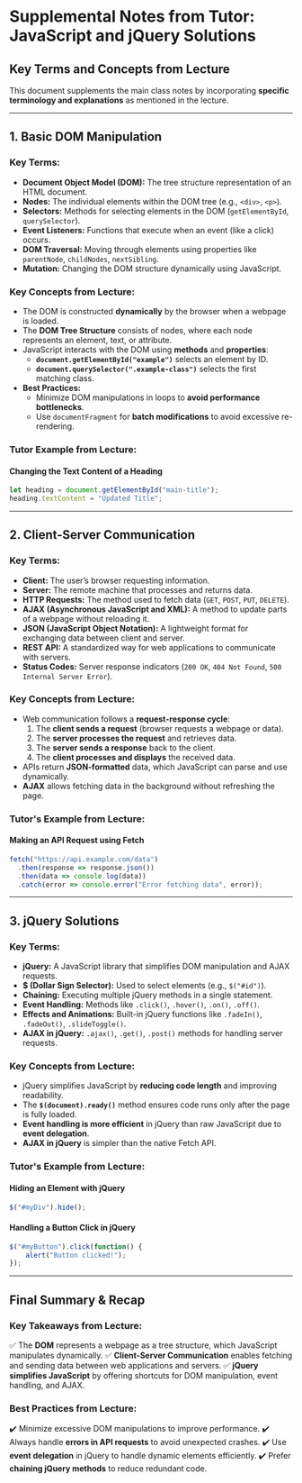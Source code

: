 # Supplemental Notes from Tutor: JavaScript and jQuery Solutions

## **Key Terms and Concepts from Lecture**

This document supplements the main class notes by incorporating **specific terminology and explanations** as mentioned in the lecture.

---

## **1. Basic DOM Manipulation**

### **Key Terms:**
- **Document Object Model (DOM):** The tree structure representation of an HTML document.
- **Nodes:** The individual elements within the DOM tree (e.g., `<div>`, `<p>`).
- **Selectors:** Methods for selecting elements in the DOM (`getElementById`, `querySelector`).
- **Event Listeners:** Functions that execute when an event (like a click) occurs.
- **DOM Traversal:** Moving through elements using properties like `parentNode`, `childNodes`, `nextSibling`.
- **Mutation:** Changing the DOM structure dynamically using JavaScript.

### **Key Concepts from Lecture:**
- The DOM is constructed **dynamically** by the browser when a webpage is loaded.
- The **DOM Tree Structure** consists of nodes, where each node represents an element, text, or attribute.
- JavaScript interacts with the DOM using **methods** and **properties**:
  - **`document.getElementById("example")`** selects an element by ID.
  - **`document.querySelector(".example-class")`** selects the first matching class.
- **Best Practices:**
  - Minimize DOM manipulations in loops to **avoid performance bottlenecks**.
  - Use `documentFragment` for **batch modifications** to avoid excessive re-rendering.
  
### **Tutor Example from Lecture:**
#### **Changing the Text Content of a Heading**
```javascript
let heading = document.getElementById("main-title");
heading.textContent = "Updated Title";
```
---

## **2. Client-Server Communication**

### **Key Terms:**
- **Client:** The user’s browser requesting information.
- **Server:** The remote machine that processes and returns data.
- **HTTP Requests:** The method used to fetch data (`GET`, `POST`, `PUT`, `DELETE`).
- **AJAX (Asynchronous JavaScript and XML):** A method to update parts of a webpage without reloading it.
- **JSON (JavaScript Object Notation):** A lightweight format for exchanging data between client and server.
- **REST API:** A standardized way for web applications to communicate with servers.
- **Status Codes:** Server response indicators (`200 OK`, `404 Not Found`, `500 Internal Server Error`).

### **Key Concepts from Lecture:**
- Web communication follows a **request-response cycle**:
  1. The **client sends a request** (browser requests a webpage or data).
  2. The **server processes the request** and retrieves data.
  3. The **server sends a response** back to the client.
  4. The **client processes and displays** the received data.
- APIs return **JSON-formatted** data, which JavaScript can parse and use dynamically.
- **AJAX** allows fetching data in the background without refreshing the page.

### **Tutor's Example from Lecture:**
#### **Making an API Request using Fetch**
```javascript
fetch("https://api.example.com/data")
  .then(response => response.json())
  .then(data => console.log(data))
  .catch(error => console.error("Error fetching data", error));
```

---

## **3. jQuery Solutions**

### **Key Terms:**
- **jQuery:** A JavaScript library that simplifies DOM manipulation and AJAX requests.
- **$ (Dollar Sign Selector):** Used to select elements (e.g., `$("#id")`).
- **Chaining:** Executing multiple jQuery methods in a single statement.
- **Event Handling:** Methods like `.click()`, `.hover()`, `.on()`, `.off()`.
- **Effects and Animations:** Built-in jQuery functions like `.fadeIn()`, `.fadeOut()`, `.slideToggle()`.
- **AJAX in jQuery:** `.ajax()`, `.get()`, `.post()` methods for handling server requests.

### **Key Concepts from Lecture:**
- jQuery simplifies JavaScript by **reducing code length** and improving readability.
- The **`$(document).ready()`** method ensures code runs only after the page is fully loaded.
- **Event handling is more efficient** in jQuery than raw JavaScript due to **event delegation**.
- **AJAX in jQuery** is simpler than the native Fetch API.

### **Tutor's Example from Lecture:**
#### **Hiding an Element with jQuery**
```javascript
$("#myDiv").hide();
```

#### **Handling a Button Click in jQuery**
```javascript
$("#myButton").click(function() {
    alert("Button clicked!");
});
```

---

## **Final Summary & Recap**
### **Key Takeaways from Lecture:**
✅ The **DOM** represents a webpage as a tree structure, which JavaScript manipulates dynamically.
✅ **Client-Server Communication** enables fetching and sending data between web applications and servers.
✅ **jQuery simplifies JavaScript** by offering shortcuts for DOM manipulation, event handling, and AJAX.

### **Best Practices from Lecture:**
✔️ Minimize excessive DOM manipulations to improve performance.
✔️ Always handle **errors in API requests** to avoid unexpected crashes.
✔️ Use **event delegation** in jQuery to handle dynamic elements efficiently.
✔️ Prefer **chaining jQuery methods** to reduce redundant code.


